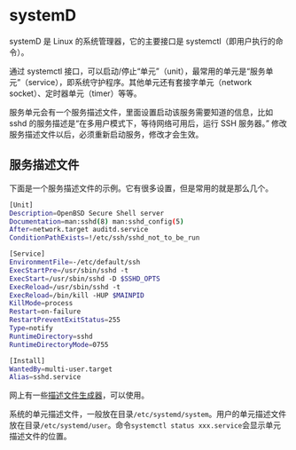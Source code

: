 # systemD

systemD 是 Linux 的系统管理器，它的主要接口是 systemctl（即用户执行的命令）。

通过 systemctl 接口，可以启动/停止“单元”（unit），最常用的单元是“服务单元”（service），即系统守护程序。其他单元还有套接字单元（network socket）、定时器单元（timer）等等。

服务单元会有一个服务描述文件，里面设置启动该服务需要知道的信息，比如 sshd 的服务描述是“在多用户模式下，等待网络可用后，运行 SSH 服务器。” 修改服务描述文件以后，必须重新启动服务，修改才会生效。

## 服务描述文件

下面是一个服务描述文件的示例。它有很多设置，但是常用的就是那么几个。

```bash
[Unit]
Description=OpenBSD Secure Shell server
Documentation=man:sshd(8) man:sshd_config(5)
After=network.target auditd.service
ConditionPathExists=!/etc/ssh/sshd_not_to_be_run

[Service]
EnvironmentFile=-/etc/default/ssh
ExecStartPre=/usr/sbin/sshd -t
ExecStart=/usr/sbin/sshd -D $SSHD_OPTS
ExecReload=/usr/sbin/sshd -t
ExecReload=/bin/kill -HUP $MAINPID
KillMode=process
Restart=on-failure
RestartPreventExitStatus=255
Type=notify
RuntimeDirectory=sshd
RuntimeDirectoryMode=0755

[Install]
WantedBy=multi-user.target
Alias=sshd.service
```

网上有一些[描述文件生成器](https://mysystemd.talos.sh/)，可以使用。

系统的单元描述文件，一般放在目录`/etc/systemd/system`。用户的单元描述文件放在目录`/etc/systemd/user`。命令`systemctl status xxx.service`会显示单元描述文件的位置。





